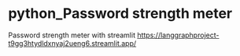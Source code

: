 # python_Password strength meter
Password strength meter with streamlit
https://langgraphproject-t9gg3htydldxnyaj2ueng6.streamlit.app/
